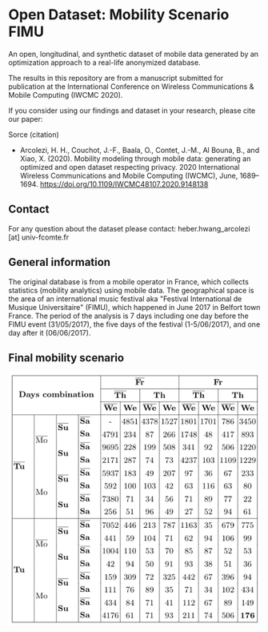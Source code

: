 # Open Dataset: Mobility Scenario FIMU


An open, longitudinal, and synthetic dataset of mobile data generated by an optimization approach to a real-life anonymized database.

The results in this repository are from a manuscript submitted for publication at the International Conference on Wireless Communications & Mobile Computing (IWCMC 2020).

If you consider using our findings and dataset in your research, please cite our paper:

Sorce (citation)
- Arcolezi, H. H., Couchot, J.-F., Baala, O., Contet, J.-M., Al Bouna, B., and Xiao, X. (2020). Mobility modeling through mobile data: generating an optimized and open dataset respecting privacy. 2020 International Wireless Communications and Mobile Computing (IWCMC), June, 1689–1694. https://doi.org/10.1109/IWCMC48107.2020.9148138

## Contact

For any question about the dataset please contact: heber.hwang_arcolezi [at] univ-fcomte.fr

## General information
The original database is from a mobile operator in France, which collects statistics (mobility analytics) using mobile data. The geographical space is the area of an international music festival aka "Festival International de Musique Universitaire" (FIMU), which happened in June 2017 in Belfort town France. The period of the analysis is 7 days including one day before the FIMU event (31/05/2017), the five days of the festival (1-5/06/2017), and one day after it (06/06/2017). 

## Final mobility scenario
![Final optimized mobility scenario](/Data/Global_MS.png)
